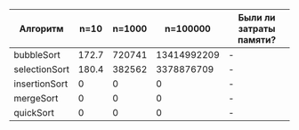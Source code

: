 | Алгоритм  | n=10 | n=1000 | n=100000  | Были ли затраты памяти?  |
| --- | --- | --- | --- | --- |
| bubbleSort | 172.7  | 720741  | 13414992209  | - |
| selectionSort |  180.4  | 382562 | 3378876709 | - |
| insertionSort | 0 | 0 | 0 | - |
| mergeSort | 0 | 0 | 0 | - |
| quickSort | 0 | 0 | 0 | - |